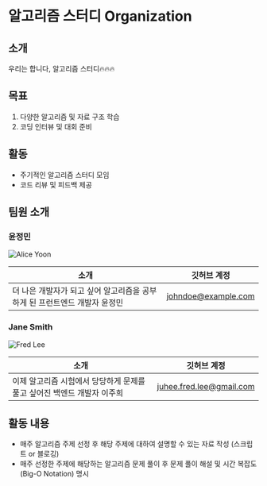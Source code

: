 # 알고리즘 스터디 Organization

## 소개
우리는 합니다, 알고리즘 스터디🔥🔥🔥

## 목표
1. 다양한 알고리즘 및 자료 구조 학습
2. 코딩 인터뷰 및 대회 준비

## 활동
- 주기적인 알고리즘 스터디 모임
- 코드 리뷰 및 피드백 제공
## 팀원 소개
### 윤정민
![Alice Yoon](https://example.com/john-doe.jpg)

| 소개            | 깃허브 계정                |
|-----------------|-----------------------|
| 더 나은 개발자가 되고 싶어 알고리즘을 공부하게 된 프런트엔드 개발자 윤정민 | johndoe@example.com   |

### Jane Smith
![Fred Lee](https://example.com/jane-smith.jpg)

| 소개          | 깃허브 계정                |
|--------------|-----------------------|
| 이제 알고리즘 시험에서 당당하게 문제를 풀고 싶어진 백엔드 개발자 이주희| juhee.fred.lee@gmail.com |

## 활동 내용
- 매주 알고리즘 주제 선정 후 해당 주제에 대하여 설명할 수 있는 자료 작성 (스크립트 or 블로깅)
- 매주 선정한 주제에 해당하는 알고리즘 문제 풀이 후 문제 풀이 해설 및 시간 복잡도 (Big-O Notation) 명시
